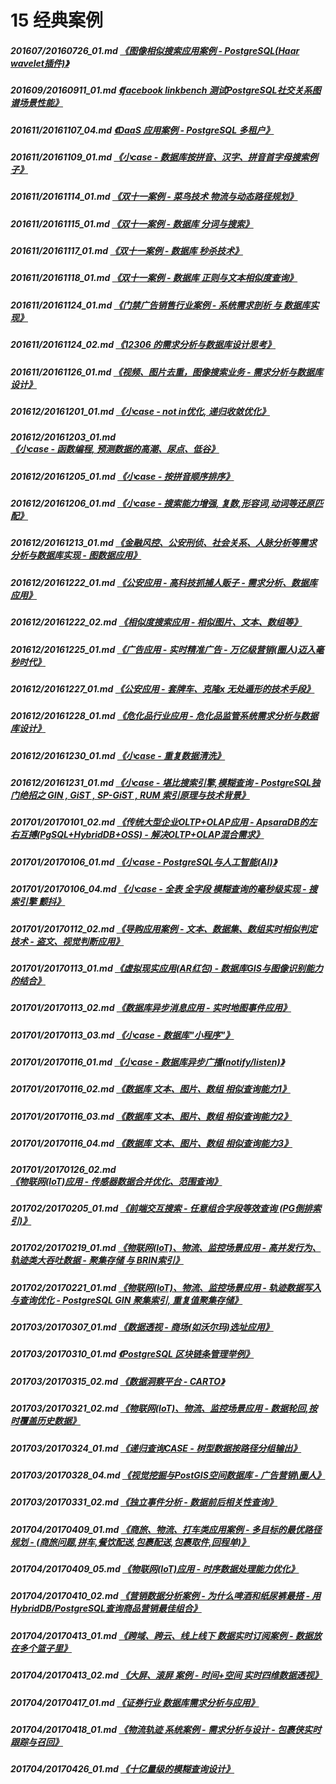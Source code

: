 # 15 经典案例
##### 201607/20160726_01.md   [《图像相似搜索应用案例 - PostgreSQL(Haar wavelet插件)》](../201607/20160726_01.md)  
##### 201609/20160911_01.md   [《facebook linkbench 测试PostgreSQL社交关系图谱场景性能》](../201609/20160911_01.md)  
##### 201611/20161107_04.md   [《DaaS 应用案例 - PostgreSQL 多租户》](../201611/20161107_04.md)  
##### 201611/20161109_01.md   [《小case - 数据库按拼音、汉字、拼音首字母搜索例子》](../201611/20161109_01.md)  
##### 201611/20161114_01.md   [《双十一案例 - 菜鸟技术 物流与动态路径规划》](../201611/20161114_01.md)  
##### 201611/20161115_01.md   [《双十一案例 - 数据库 分词与搜索》](../201611/20161115_01.md)  
##### 201611/20161117_01.md   [《双十一案例 - 数据库 秒杀技术》](../201611/20161117_01.md)  
##### 201611/20161118_01.md   [《双十一案例 - 数据库 正则与文本相似度查询》](../201611/20161118_01.md)  
##### 201611/20161124_01.md   [《门禁广告销售行业案例 - 系统需求剖析 与 数据库实现》](../201611/20161124_01.md)  
##### 201611/20161124_02.md   [《12306 的需求分析与数据库设计思考》](../201611/20161124_02.md)  
##### 201611/20161126_01.md   [《视频、图片去重，图像搜索业务 - 需求分析与数据库设计》](../201611/20161126_01.md)  
##### 201612/20161201_01.md   [《小case - not in优化, 递归收敛优化》](../201612/20161201_01.md)  
##### 201612/20161203_01.md   [《小case - 函数编程, 预测数据的高潮、尿点、低谷》](../201612/20161203_01.md)  
##### 201612/20161205_01.md   [《小case - 按拼音顺序排序》](../201612/20161205_01.md)  
##### 201612/20161206_01.md   [《小case - 搜索能力增强, 复数,形容词,动词等还原匹配》](../201612/20161206_01.md)  
##### 201612/20161213_01.md   [《金融风控、公安刑侦、社会关系、人脉分析等需求分析与数据库实现 - 图数据应用》](../201612/20161213_01.md)  
##### 201612/20161222_01.md   [《公安应用 - 高科技抓捕人贩子 - 需求分析、数据库应用》](../201612/20161222_01.md)  
##### 201612/20161222_02.md   [《相似度搜索应用 - 相似图片、文本、数组等》](../201612/20161222_02.md)  
##### 201612/20161225_01.md   [《广告应用 - 实时精准广告 - 万亿级营销(圈人)迈入毫秒时代》](../201612/20161225_01.md)  
##### 201612/20161227_01.md   [《公安应用 - 套牌车、克隆x 无处遁形的技术手段》](../201612/20161227_01.md)  
##### 201612/20161228_01.md   [《危化品行业应用 - 危化品监管系统需求分析与数据库设计》](../201612/20161228_01.md)  
##### 201612/20161230_01.md   [《小case - 重复数据清洗》](../201612/20161230_01.md)  
##### 201612/20161231_01.md   [《小case - 堪比搜索引擎,模糊查询 - PostgreSQL独门绝招之 GIN , GiST , SP-GiST , RUM 索引原理与技术背景》](../201612/20161231_01.md)  
##### 201701/20170101_02.md   [《传统大型企业OLTP+OLAP应用 - ApsaraDB的左右互搏(PgSQL+HybridDB+OSS) - 解决OLTP+OLAP混合需求》](../201701/20170101_02.md)  
##### 201701/20170106_01.md   [《小case - PostgreSQL与人工智能(AI)》](../201701/20170106_01.md)  
##### 201701/20170106_04.md   [《小case - 全表 全字段 模糊查询的毫秒级实现 - 搜索引擎 颤抖》](../201701/20170106_04.md)  
##### 201701/20170112_02.md   [《导购应用案例 - 文本、数据集、数组实时相似判定技术 - 盗文、视觉判断应用》](../201701/20170112_02.md)  
##### 201701/20170113_01.md   [《虚拟现实应用(AR红包) - 数据库GIS与图像识别能力的结合》](../201701/20170113_01.md)  
##### 201701/20170113_02.md   [《数据库异步消息应用 - 实时地图事件应用》](../201701/20170113_02.md)  
##### 201701/20170113_03.md   [《小case - 数据库"小程序"》](../201701/20170113_03.md)  
##### 201701/20170116_01.md   [《小case - 数据库异步广播(notify/listen)》](../201701/20170116_01.md)  
##### 201701/20170116_02.md   [《数据库 文本、图片、数组 相似查询能力1》](../201701/20170116_02.md)  
##### 201701/20170116_03.md   [《数据库 文本、图片、数组 相似查询能力2》](../201701/20170116_03.md)  
##### 201701/20170116_04.md   [《数据库 文本、图片、数组 相似查询能力3》](../201701/20170116_04.md)  
##### 201701/20170126_02.md   [《物联网(IoT)应用 - 传感器数据合并优化、范围查询》](../201701/20170126_02.md)  
##### 201702/20170205_01.md   [《前端交互搜索 - 任意组合字段等效查询 (PG倒排索引)》](../201702/20170205_01.md)  
##### 201702/20170219_01.md   [《物联网(IoT)、物流、监控场景应用 - 高并发行为、轨迹类大吞吐数据 - 聚集存储 与 BRIN索引》](../201702/20170219_01.md)  
##### 201702/20170221_01.md   [《物联网(IoT)、物流、监控场景应用 - 轨迹数据写入与查询优化 - PostgreSQL GIN 聚集索引, 重复值聚集存储》](../201702/20170221_01.md)  
##### 201703/20170307_01.md   [《数据透视 - 商场(如沃尔玛)选址应用》](../201703/20170307_01.md)  
##### 201703/20170310_01.md   [《PostgreSQL 区块链条管理举例》](../201703/20170310_01.md)  
##### 201703/20170315_02.md   [《数据洞察平台 - CARTO》](../201703/20170315_02.md)  
##### 201703/20170321_02.md   [《物联网(IoT)、物流、监控场景应用 - 数据轮回,按时覆盖历史数据》](../201703/20170321_02.md)  
##### 201703/20170324_01.md   [《递归查询CASE - 树型数据按路径分组输出》](../201703/20170324_01.md)  
##### 201703/20170328_04.md   [《视觉挖掘与PostGIS空间数据库 - 广告营销\圈人》](../201703/20170328_04.md)  
##### 201703/20170331_02.md   [《独立事件分析 - 数据前后相关性查询》](../201703/20170331_02.md)  
##### 201704/20170409_01.md   [《商旅、物流、打车类应用案例 - 多目标的最优路径规划 - (商旅问题,拼车,餐饮配送,包裹配送,包裹取件,回程单)》](../201704/20170409_01.md)  
##### 201704/20170409_05.md   [《物联网(IoT)应用 - 时序数据处理能力优化》](../201704/20170409_05.md)  
##### 201704/20170410_02.md   [《营销数据分析案例 - 为什么啤酒和纸尿裤最搭 - 用HybridDB/PostgreSQL查询商品营销最佳组合》](../201704/20170410_02.md)  
##### 201704/20170413_01.md   [《跨域、跨云、线上线下 数据实时订阅案例 - 数据放在多个篮子里》](../201704/20170413_01.md)  
##### 201704/20170413_02.md   [《大屏、滚屏 案例 - 时间+空间 实时四维数据透视》](../201704/20170413_02.md)  
##### 201704/20170417_01.md   [《证券行业 数据库需求分析与应用》](../201704/20170417_01.md)  
##### 201704/20170418_01.md   [《物流轨迹 系统案例 - 需求分析与设计 - 包裹侠实时跟踪与召回》](../201704/20170418_01.md)  
##### 201704/20170426_01.md   [《十亿量级的模糊查询设计》](../201704/20170426_01.md)  

